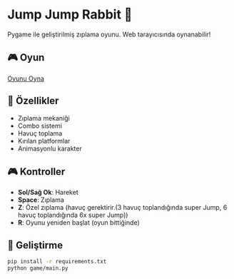 # Jump Jump Rabbit 🐰

Pygame ile geliştirilmiş zıplama oyunu. Web tarayıcısında oynanabilir!

## 🎮 Oyun
[Oyunu Oyna](https://azvval.github.io/JumpJumpRabbit/)

## 🎯 Özellikler
- Zıplama mekaniği
- Combo sistemi
- Havuç toplama
- Kırılan platformlar
- Animasyonlu karakter

## 🎮 Kontroller
- **Sol/Sağ Ok**: Hareket
- **Space**: Zıplama
- **Z**: Özel zıplama (havuç gerektirir.(3 havuç toplandığında super Jump, 6 havuç toplandığında 6x super Jump))
- **R**: Oyunu yeniden başlat (oyun bittiğinde)

## 🚀 Geliştirme
```bash
pip install -r requirements.txt
python game/main.py
